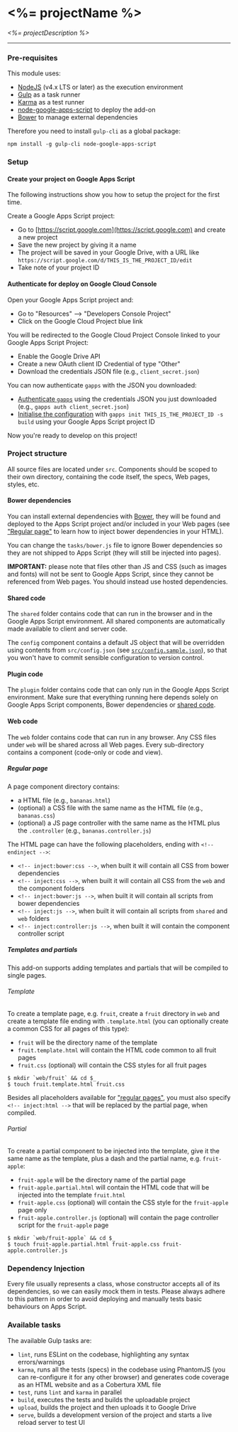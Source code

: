 <%= projectName %>
==================

_<%= projectDescription %>_

---------------------------

### Pre-requisites

This module uses:

* [NodeJS](https://nodejs.org/en/) (v4.x LTS or later) as the execution environment
* [Gulp](http://gulpjs.com/) as a task runner
* [Karma](https://karma-runner.github.io/1.0/index.html) as a test runner
* [node-google-apps-script](https://github.com/danthareja/node-google-apps-script) to deploy the add-on
* [Bower](https://bower.io) to manage external dependencies

Therefore you need to install `gulp-cli` as a global package:

```shell
npm install -g gulp-cli node-google-apps-script
```

### Setup

#### Create your project on Google Apps Script           

The following instructions show you how to setup the project for the first time.

Create a Google Apps Script project:

* Go to [https://script.google.com](https://script.google.com) and create a new project
* Save the new project by giving it a name
* The project will be saved in your Google Drive, with a URL like `https://script.google.com/d/THIS_IS_THE_PROJECT_ID/edit`
* Take note of your project ID

#### Authenticate for deploy on Google Cloud Console

Open your Google Apps Script project and:

* Go to "Resources" --> "Developers Console Project"
* Click on the Google Cloud Project blue link

You will be redirected to the Google Cloud Project Console linked to your Google Apps Script Project:

* Enable the Google Drive API
* Create a new OAuth client ID Credential of type "Other"
* Download the credentials JSON file (e.g., `client_secret.json`)

You can now authenticate `gapps` with the JSON you downloaded:

* [Authenticate `gapps`](https://github.com/danthareja/node-google-apps-script#2-authenticate-gapps) using the 
  credentials JSON you just downloaded (e.g., `gapps auth client_secret.json`)
* [Initialise the configuration](https://github.com/danthareja/node-google-apps-script#31-an-existing-apps-script-project)
  with `gapps init THIS_IS_THE_PROJECT_ID -s build` using your Google Apps Script project ID

Now you're ready to develop on this project!

### Project structure

All source files are located under `src`. Components should be scoped to their own directory, containing the code 
itself, the specs, Web pages, styles, etc.

#### Bower dependencies

You can install external dependencies with [Bower](https://bower.io), they will be found and deployed to the Apps Script
project and/or included in your Web pages (see ["Regular page"](#regular-page) to learn how to inject bower dependencies
in your HTML).

You can change the `tasks/bower.js` file to ignore Bower dependencies so they are not shipped to Apps Script (they will 
still be injected into pages).

**IMPORTANT:** please note that files other than JS and CSS (such as images and fonts) will not be sent to Google Apps 
Script, since they cannot be referenced from Web pages. You should instead use hosted dependencies.

#### Shared code

The `shared` folder contains code that can run in the browser and in the Google Apps Script environment. All shared 
components are automatically made available to client and server code.

The `config` component contains a default JS object that will be overridden using contents from `src/config.json` (see 
[`src/config.sample.json`](src/config.sample.json)), so that you won't have to commit sensible configuration to version 
control.

#### Plugin code

The `plugin` folder contains code that can only run in the Google Apps Script environment. Make sure that everything
running here depends solely on Google Apps Script components, Bower dependencies or [shared code](#shared-code).

#### Web code

The `web` folder contains code that can run in any browser. Any CSS files under `web` will be shared across all Web
pages.
Every sub-directory contains a component (code-only or code and view).

##### Regular page

A page component directory contains:
* a HTML file (e.g., `bananas.html`)
* (optional) a CSS file with the same name as the HTML file (e.g., `bananas.css`)
* (optional) a JS page controller with the same name as the HTML plus the `.controller` (e.g., `bananas.controller.js`)

The HTML page can have the following placeholders, ending with `<!-- endinject -->`:
* `<!-- inject:bower:css -->`, when built it will contain all CSS from bower dependencies
* `<!-- inject:css -->`, when built it will contain all CSS from the `web` and the component folders
* `<!-- inject:bower:js -->`, when built it will contain all scripts from bower dependencies
* `<!-- inject:js -->`, when built it will contain all scripts from `shared` and `web` folders
* `<!-- inject:controller:js -->`, when built it will contain the component controller script

##### Templates and partials

This add-on supports adding templates and partials that will be compiled to single pages.

###### Template

To create a template page, e.g. `fruit`, create a `fruit` directory in `web` and create a template file ending with 
`.template.html` (you can optionally create a common CSS for all pages of this type):

* `fruit` will be the directory name of the template
* `fruit.template.html` will contain the HTML code common to all fruit pages
* `fruit.css` (optional) will contain the CSS styles for all fruit pages

```shell
$ mkdir `web/fruit` && cd $_
$ touch fruit.template.html fruit.css
```

Besides all placeholders available for ["regular pages"](#regular-page), you must also specify `<!-- inject:html -->`
that will be replaced by the partial page, when compiled.

###### Partial

To create a partial component to be injected into the template, give it the same name as the template, plus a dash and 
the partial name, e.g. `fruit-apple`:

* `fruit-apple` will be the directory name of the partial page
* `fruit-apple.partial.html` will contain the HTML code that will be injected into the template `fruit.html`
* `fruit-apple.css` (optional) will contain the CSS style for the `fruit-apple` page only
* `fruit-apple.controller.js` (optional) will contain the page controller script for the `fruit-apple` page

```shell
$ mkdir `web/fruit-apple` && cd $_
$ touch fruit-apple.partial.html fruit-apple.css fruit-apple.controller.js
```

### Dependency Injection

Every file usually represents a class, whose constructor accepts all of its dependencies, so we can easily mock them in
tests. Please always adhere to this pattern in order to avoid deploying and manually tests basic behaviours on Apps
Script.

### Available tasks

The available Gulp tasks are:
* `lint`, runs ESLint on the codebase, highlighting any syntax errors/warnings
* `karma`, runs all the tests (specs) in the codebase using PhantomJS (you can re-configure it for any other browser)
  and generates code coverage as an HTML website and as a Cobertura XML file
* `test`, runs `lint` and `karma` in parallel
* `build`, executes the tests and builds the uploadable project
* `upload`, builds the project and then uploads it to Google Drive
* `serve`, builds a development version of the project and starts a live reload server to test UI
